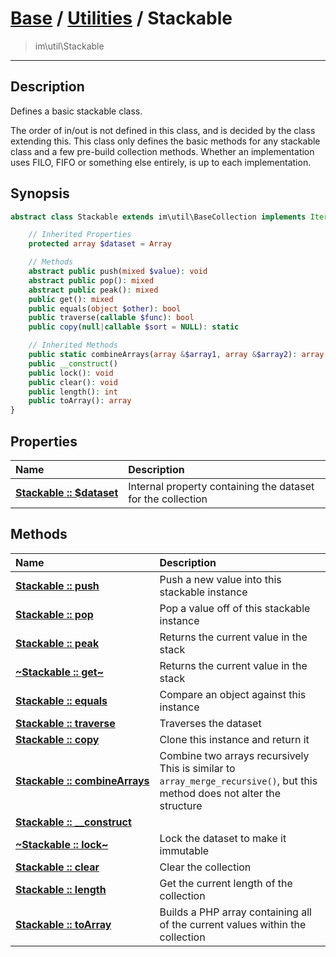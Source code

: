 # [Base](base.md) / [Utilities](util.md) / Stackable
 > im\util\Stackable
____

## Description
Defines a basic stackable class.

The order of in/out is not defined in this class,
and is decided by the class extending this. This class only
defines the basic methods for any stackable class and a few
pre-build collection methods. Whether an implementation uses
FILO, FIFO or something else entirely, is up to each implementation.

## Synopsis
```php
abstract class Stackable extends im\util\BaseCollection implements IteratorAggregate, Traversable, im\util\Collection {

    // Inherited Properties
    protected array $dataset = Array

    // Methods
    abstract public push(mixed $value): void
    abstract public pop(): mixed
    abstract public peak(): mixed
    public get(): mixed
    public equals(object $other): bool
    public traverse(callable $func): bool
    public copy(null|callable $sort = NULL): static

    // Inherited Methods
    public static combineArrays(array &$array1, array &$array2): array
    public __construct()
    public lock(): void
    public clear(): void
    public length(): int
    public toArray(): array
}
```

## Properties
| Name | Description |
| :--- | :---------- |
| [__Stackable&nbsp;::&nbsp;$dataset__](util-Stackable-var_dataset.md) | Internal property containing the dataset for the collection |

## Methods
| Name | Description |
| :--- | :---------- |
| [__Stackable&nbsp;::&nbsp;push__](util-Stackable-push.md) | Push a new value into this stackable instance |
| [__Stackable&nbsp;::&nbsp;pop__](util-Stackable-pop.md) | Pop a value off of this stackable instance |
| [__Stackable&nbsp;::&nbsp;peak__](util-Stackable-peak.md) | Returns the current value in the stack |
| [__~Stackable&nbsp;::&nbsp;get~__](util-Stackable-get.md) | Returns the current value in the stack |
| [__Stackable&nbsp;::&nbsp;equals__](util-Stackable-equals.md) | Compare an object against this instance |
| [__Stackable&nbsp;::&nbsp;traverse__](util-Stackable-traverse.md) | Traverses the dataset |
| [__Stackable&nbsp;::&nbsp;copy__](util-Stackable-copy.md) | Clone this instance and return it |
| [__Stackable&nbsp;::&nbsp;combineArrays__](util-Stackable-combineArrays.md) | Combine two arrays recursively  This is similar to `array_merge_recursive()`, but this method does not alter the structure |
| [__Stackable&nbsp;::&nbsp;\_\_construct__](util-Stackable-__construct.md) |  |
| [__~Stackable&nbsp;::&nbsp;lock~__](util-Stackable-lock.md) | Lock the dataset to make it immutable |
| [__Stackable&nbsp;::&nbsp;clear__](util-Stackable-clear.md) | Clear the collection |
| [__Stackable&nbsp;::&nbsp;length__](util-Stackable-length.md) | Get the current length of the collection |
| [__Stackable&nbsp;::&nbsp;toArray__](util-Stackable-toArray.md) | Builds a PHP array containing all of the current values within the collection |
